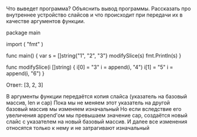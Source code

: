 Что выведет программа? Объяснить вывод программы. Рассказать про внутреннее устройство слайсов и что происходит при передачи их в качестве аргументов функции.

package main

import ( "fmt" )

func main() { var s = []string{"1", "2", "3"} modifySlice(s) fmt.Println(s) }

func modifySlice(i []string) { i[0] = "3" i = append(i, "4") i[1] = "5" i = append(i, "6") }

Ответ: [3, 2, 3]

В аргументы функции передаётся копия слайса (указатель на базовый массив, len и cap) Пока мы не меняем этот указатель на другой базовый массив мы изменяем изначальный Но если вследствие его увеличения append'ом мы превышаем значение cap, создаётся новый слайс c указателем на новый базовый массив. И далее все изменения относятся только к нему и не затрагивают изначальный